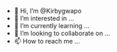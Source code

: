 - 👋 Hi, I’m @Kirbygwapo
- 👀 I’m interested in ...
- 🌱 I’m currently learning ...
- 💞️ I’m looking to collaborate on ...
- 📫 How to reach me ...

<!---
Kirbygwapo/Kirbygwapo is a ✨ special ✨ repository because its `README.md` (this file) appears on your GitHub profile.
You can click the Preview link to take a look at your changes.
--->
